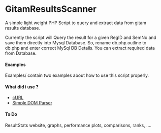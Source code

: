 # GitamResultsScanner

A simple light weight PHP Script to query and extract data from gitam results database.

Currently the script will Query the result for a given RegID and SemNo and save them directly into Mysql Database.
So, rename db.php.outline to db.php and enter correct MySql DB Details. You can extract required data from Database.

#### Examples

Examples/ contain two examples about how to use this script properly.

#### What did i use ?

* [cURL](http://curl.haxx.se/)
* [Simple DOM Parser](http://simplehtmldom.sourceforge.net/)

#### To Do

ResultStats website, graphs, performance plots, comparisons, ranks, ....
